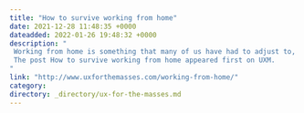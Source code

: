 ```yaml
---
title: "How to survive working from home"
date: 2021-12-28 11:48:35 +0000
dateadded: 2022-01-26 19:48:32 +0000
description: "  
 Working from home is something that many of us have had to adjust to, whether we like it or not. Here are some tips for how to survive working from home. 
 The post How to survive working from home appeared first on UXM. 
"
link: "http://www.uxforthemasses.com/working-from-home/"
category:
directory: _directory/ux-for-the-masses.md
---
```

